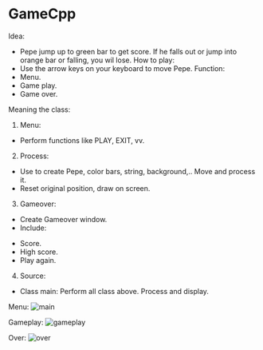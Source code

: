 # GameCpp
Idea:  
- Pepe jump up to green bar to get score. If he falls out or jump into orange bar or falling, you wil lose. 
How to play:  
- Use the arrow keys on your keyboard to move Pepe.
Function:  
- Menu.  
- Game play.  
- Game over. 



Meaning the class:
1. Menu:  
- Perform functions like PLAY, EXIT, vv.  
2. Process:  
- Use to create Pepe, color bars, string, background,.. Move and process it.
- Reset original position, draw on screen. 
3. Gameover:  
- Create Gameover window. 
- Include:  
+ Score.
+ High score.  
+ Play again.  
4. Source:  
- Class main:  Perform all class above. Process and display.



Menu: ![main](https://user-images.githubusercontent.com/69128515/115695326-e56f7280-a38b-11eb-8f1c-1abe919fbabb.png)

Gameplay: ![gameplay](https://user-images.githubusercontent.com/69128515/115695589-24052d00-a38c-11eb-9f74-5de9fcc28415.png)

Over: ![over](https://user-images.githubusercontent.com/69128515/115695759-45661900-a38c-11eb-88ba-06de87b3ee13.png)
